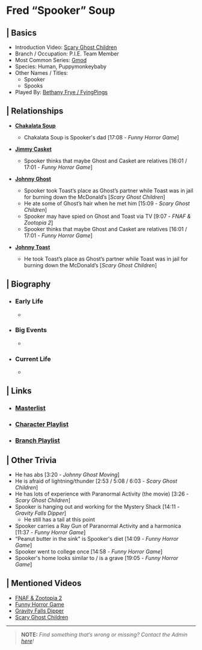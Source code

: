 # Fred “Spooker” Soup  


## | Basics  
- Introduction Video: [Scary Ghost Children]()  
- Branch / Occupation: P.I.E. Team Member 
- Most Common Series: [Gmod](6.Series/Gmod.html)  
- Species: Human, Puppymonkeybaby  
- Other Names / Titles:   
  - Spooker
  - Spooks  
- Played By: [Bethany Frye / FyingPings](3.Siblings/3.3.Bethany-Frye-FlyingPings.html)  


## | Relationships 
- [**Chakalata Soup**](5.Characters/Chakalata_Soup.html)
  - Chakalata Soup is Spooker's dad [17:08 - *Funny Horror Game*]

- [**Jimmy Casket**](5.Characters/Jimmy_Casket.html)
  - Spooker thinks that maybe Ghost and Casket are relatives [16:01 / 17:01 - *Funny Horror Game*]

- [**Johnny Ghost**](5.Characters/Johnny_Ghost.html)  
  - Spooker took Toast’s place as Ghost’s partner while Toast was in jail for burning down the McDonald’s [*Scary Ghost Children*]
  - He ate some of Ghost’s hair when he met him [15:09 - *Scary Ghost Children*]
  - Spooker may have spied on Ghost and Toast via TV [9:07 - *FNAF & Zootopia 2*]
  - Spooker thinks that maybe Ghost and Casket are relatives [16:01 / 17:01 - *Funny Horror Game*]

- [**Johnny Toast**](5.Characters/Johnny_Toast.html)
  - He took Toast’s place as Ghost’s partner while Toast was in jail for burning down the McDonald’s [*Scary Ghost Children*]


## | Biography  
- ### Early Life  
  -   
- ### Big Events  
  -   
- ### Current Life  
  -   

 
## | Links  
- ### [Masterlist]()  
- ### [Character Playlist]()  
- ### [Branch Playlist]()  


## | Other Trivia  
- He has abs \[3:20 - *Johnny Ghost Moving*]
- He is afraid of lightning/thunder \[2:53 / 5:08 / 6:03 - *Scary Ghost Children*]
- He has lots of experience with Paranormal Activity \(the movie) \[3:26 - *Scary Ghost Children*]
- Spooker is hanging out and working for the Mystery Shack \[14:11 - *Gravity Falls Dipper*]
  - He still has a tail at this point
- Spooker carries a Ray Gun of Paranormal Activity and a harmonica \[11:37 - *Funny Horror Game*]
- “Peanut butter in the sink" is Spooker's diet \[14:09 - *Funny Horror Game*]
- Spooker went to college once \[14:58 - *Funny Horror Game*]
- Spooker's home looks similar to / is a grave \[19:05 - *Funny Horror Game*]

## | Mentioned Videos
- [FNAF & Zootopia 2](https://youtu.be/QIj9VgYm2Og)
- [Funny Horror Game](https://youtu.be/W_p-t0KtS3U)
- [Gravity Falls Dipper](https://youtu.be/1_W8aGKltEI)
- [Scary Ghost Children](https://youtu.be/mUAbzwh5m6U)

----

> **NOTE:** *Find something that’s wrong or missing? Contact the Admin [here](./chapter_2.md)!*